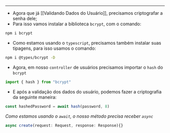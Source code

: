 ___
- Agora que já [[Validando Dados do Usuário]], precisamos criptografar a senha dele;
- Para isso vamos instalar a biblioteca `bcrypt`, com o comando:
```zsh
npm i bcrypt
```
- Como estamos usando o `typescript`, precisamos também instalar suas tipagens, para isso usamos o comando:
```zsh
npm i @types/bcrypt -D
```
- Agora, em nosso `controller` de usuários precisamos importar o `hash` do `bcrypt`
```ts
import { hash } from "bcrypt"
```
- E após a validação dos dados do usuário, podemos fazer a criptografia da seguinte maneira:
```ts
const hashedPassword = await hash(password, 8)
```
*Como estamos usando o `await`, o nosso método precisa receber `async`*
```ts
async create(request: Request, response: Response){}
```